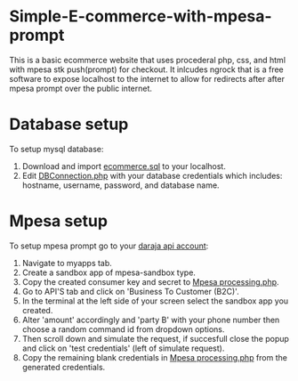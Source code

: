 # Simple-E-commerce-with-mpesa-prompt
This is a basic ecommerce website that uses procederal php, css, and html with mpesa stk push(prompt) for checkout. It inlcudes ngrock that is a free software to expose localhost to the internet to allow for redirects after after mpesa prompt over the public internet.

# Database setup
To setup mysql database:
1. Download and import [ecommerce.sql](/database/ecommerce.sql) to your localhost.
2. Edit [DBConnection.php](/DBConnection.php) with your database credentials which includes: hostname, username, password, and database name.

# Mpesa setup
To setup mpesa prompt go to your [daraja api account](https://developer.safaricom.co.ke/):
1. Navigate to myapps tab.
2. Create a sandbox app of mpesa-sandbox type.
3. Copy the created consumer key and secret to [Mpesa processing.php](/Mpesa%20processing.php).
4. Go to API'S tab and click on 'Business To Customer (B2C)'.
5. In the terminal at the left side of your screen select the sandbox app you created.
6. Alter 'amount' accordingly and 'party B' with your phone number then choose a random command id from dropdown options.
7. Then scroll down and simulate the request, if succesfull close the popup and click on 'test credentials' (left of simulate request).
8. Copy the remaining blank credentials in [Mpesa processing.php](/Mpesa%20processing.php) from the generated credentials.

